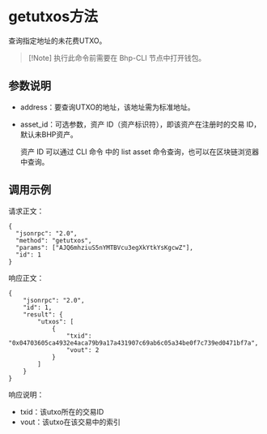 # getutxos方法

查询指定地址的未花费UTXO。

>  [!Note] 执行此命令前需要在 Bhp-CLI 节点中打开钱包。

## 参数说明

- address：要查询UTXO的地址，该地址需为标准地址。

- asset_id：可选参数，资产 ID（资产标识符），即该资产在注册时的交易 ID，默认未BHP资产。

  资产 ID 可以通过 CLI 命令 中的 list asset 命令查询，也可以在区块链浏览器中查询。

## 调用示例

请求正文：

```
{
  "jsonrpc": "2.0",
  "method": "getutxos",
  "params": ["AJQ6mhziuS5nYMTBVcu3egXkYtkYsKgcwZ"],
  "id": 1
}
```

响应正文：

```
{
    "jsonrpc": "2.0",
    "id": 1,
    "result": {
        "utxos": [
            {
                "txid": "0x04703605ca4932e4aca79b9a17a431907c69ab6c05a34be0f7c739ed0471bf7a",
                "vout": 2
            }
        ]
    }
}
```

响应说明：

- txid：该utxo所在的交易ID
- vout：该utxo在该交易中的索引